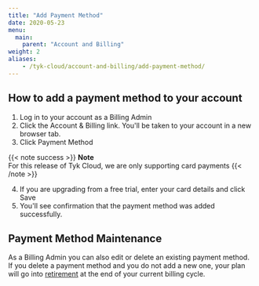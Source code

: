 ```yaml
---
title: "Add Payment Method"
date: 2020-05-23
menu:
  main:
    parent: "Account and Billing"
weight: 2
aliases:
    - /tyk-cloud/account-and-billing/add-payment-method/
---
```


## How to add a payment method to your account

1. Log in to your account as a Billing Admin
2. Click the Account & Billing link. You'll be taken to your account in a new browser tab.
3. Click Payment Method

{{< note success >}}
**Note**  
For this release of Tyk Cloud, we are only supporting card payments
{{< /note >}}

4. If you are upgrading from a free trial, enter your card details and click Save
5. You'll see confirmation that the payment method was added successfully.

## Payment Method Maintenance

As a Billing Admin you can also edit or delete an existing payment method. If you delete a payment method and you do not add a new one, your plan will go into [retirement](/docs/account-billing/retirement/) at the end of your current billing cycle.

